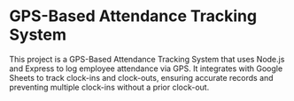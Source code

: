 # GPS-Based Attendance Tracking System 
This project is a GPS-Based Attendance Tracking System that uses Node.js and Express to log employee attendance via GPS. It integrates with Google Sheets to track clock-ins and clock-outs, ensuring accurate records and preventing multiple clock-ins without a prior clock-out.
